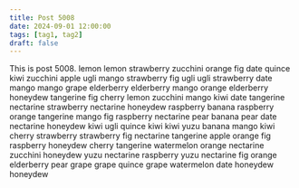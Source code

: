 ```yaml
---
title: Post 5008
date: 2024-09-01 12:00:00
tags: [tag1, tag2]
draft: false
---
```

This is post 5008.
lemon
lemon
strawberry
zucchini
orange
fig
date
quince
kiwi
zucchini
apple
ugli
mango
strawberry
fig
ugli
ugli
strawberry
date
mango
mango
grape
elderberry
elderberry
mango
orange
elderberry
honeydew
tangerine
fig
cherry
lemon
zucchini
mango
kiwi
date
tangerine
nectarine
strawberry
nectarine
honeydew
raspberry
banana
raspberry
orange
tangerine
mango
fig
raspberry
nectarine
pear
banana
pear
date
nectarine
honeydew
kiwi
ugli
quince
kiwi
kiwi
yuzu
banana
mango
kiwi
cherry
strawberry
strawberry
fig
nectarine
tangerine
apple
orange
fig
raspberry
honeydew
cherry
tangerine
watermelon
orange
nectarine
zucchini
honeydew
yuzu
nectarine
raspberry
yuzu
nectarine
fig
orange
elderberry
pear
grape
grape
quince
grape
watermelon
date
honeydew
honeydew
